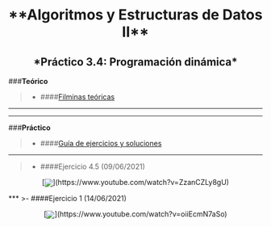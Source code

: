 <h1 align="center" style="font-weight:bold;">**Algoritmos y Estructuras de Datos II**</h1>

<h2 align="center">*Práctico 3.4: Programación dinámica*</h2>

###**Teórico**
>- ####[Filminas teóricas](...)
***


***
###**Práctico**
>- ####[Guía de ejercicios y soluciones](...)
***
>- ####Ejercicio 4.5 (09/06/2021)
<p align="center">[<img src="https://img.youtube.com/vi/ZzanCZLy8gU/0.jpg" align="center">](https://www.youtube.com/watch?v=ZzanCZLy8gU)</p>
***
>- ####Ejercicio 1 (14/06/2021)
<p align="center">[<img src="https://img.youtube.com/vi/oiiEcmN7aSo/0.jpg" align="center">](https://www.youtube.com/watch?v=oiiEcmN7aSo)</p>